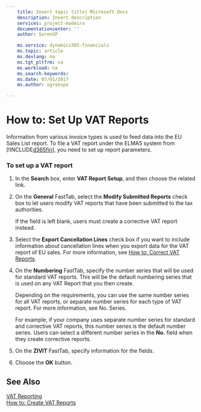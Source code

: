 ```yaml
---
    title: Insert topic title| Microsoft Docs
    description: Insert description
    services: project-madeira
    documentationcenter: ''
    author: SorenGP

    ms.service: dynamics365-financials
    ms.topic: article
    ms.devlang: na
    ms.tgt_pltfrm: na
    ms.workload: na
    ms.search.keywords:
    ms.date: 07/01/2017
    ms.author: sgroespe

---
```

# How to: Set Up VAT Reports
Information from various invoice types is used to feed data into the EU Sales List report. To file a VAT report under the ELMA5 system from [!INCLUDE[d365fin](../../includes/d365fin_md.md)], you need to set up report parameters.  
  
### To set up a VAT report  
  
1.  In the **Search** box, enter **VAT Report Setup**, and then choose the related link.  
  
2.  On the **General** FastTab, select the **Modify Submitted Reports** check box to let users modify VAT reports that have been submitted to the tax authorities.  
  
     If the field is left blank, users must create a corrective VAT report instead.  
  
3.  Select the **Export Cancellation Lines** check box if you want to include information about cancellation lines when you export data for the VAT report of EU sales. For more information, see [How to: Correct VAT Reports](../how-to-correct-vat-reports.md).  
  
4.  On the **Numbering** FastTab, specify the number series that will be used for standard VAT reports. This will be the default numbering series that is used on any VAT Report that you then create.  
  
     Depending on the requirements, you can use the same number series for all VAT reports, or separate number series for each type of VAT report. For more information, see No. Series.  
  
     For example, if your company uses separate number series for standard and corrective VAT reports, this number series is the default number series. Users can select a different number series in the **No.** field when they create corrective reports.  
  
5.  On the **ZIVIT** FastTab, specify information for the fields.  
  
6.  Choose the **OK** button.  
  
## See Also  
 [VAT Reporting](../vat-reporting.md)   
 [How to: Create VAT Reports](../how-to-create-vat-reports.md)